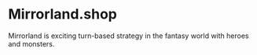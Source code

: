 # Mirrorland.shop
Mirrorland is exciting turn-based strategy in the fantasy world with heroes and monsters.
